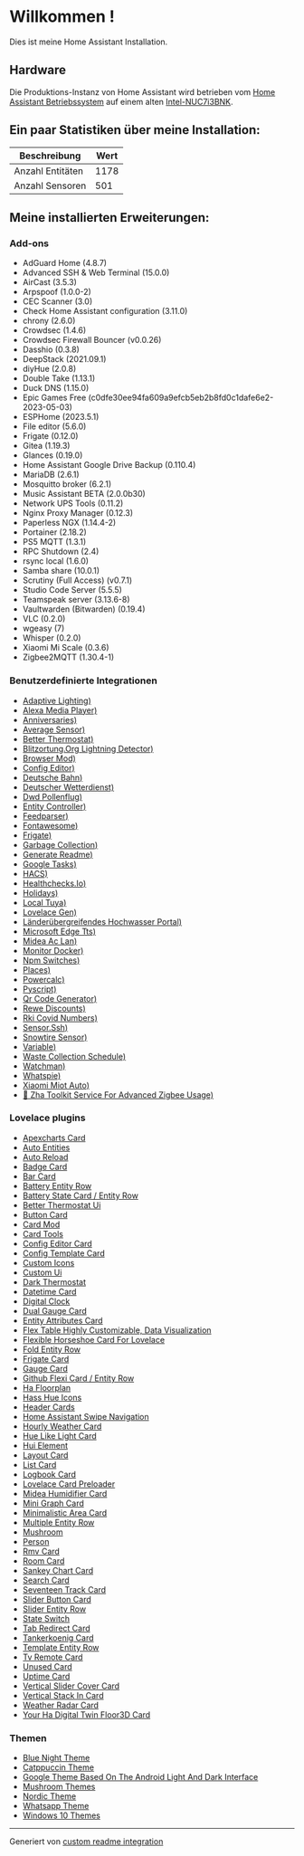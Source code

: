 # Willkommen !

Dies ist meine Home Assistant Installation.


## Hardware
Die Produktions-Instanz von Home Assistant wird betrieben vom [Home Assistant Betriebssystem](https://github.com/home-assistant/operating-system) auf einem alten [Intel-NUC7i3BNK](https://ark.intel.com/content/www/de/de/ark/products/95069/intel-nuc-kit-nuc7i3bnk.html).


## Ein paar Statistiken über meine Installation:

Beschreibung | Wert
-- | --
Anzahl Entitäten | 1178
Anzahl Sensoren | 501


## Meine installierten Erweiterungen:

### Add-ons
- AdGuard Home (4.8.7)
- Advanced SSH & Web Terminal (15.0.0)
- AirCast (3.5.3)
- Arpspoof (1.0.0-2)
- CEC Scanner (3.0)
- Check Home Assistant configuration (3.11.0)
- chrony (2.6.0)
- Crowdsec (1.4.6)
- Crowdsec Firewall Bouncer (v0.0.26)
- Dasshio (0.3.8)
- DeepStack (2021.09.1)
- diyHue (2.0.8)
- Double Take (1.13.1)
- Duck DNS (1.15.0)
- Epic Games Free (c0dfe30ee94fa609a9efcb5eb2b8fd0c1dafe6e2-2023-05-03)
- ESPHome (2023.5.1)
- File editor (5.6.0)
- Frigate (0.12.0)
- Gitea (1.19.3)
- Glances (0.19.0)
- Home Assistant Google Drive Backup (0.110.4)
- MariaDB (2.6.1)
- Mosquitto broker (6.2.1)
- Music Assistant BETA (2.0.0b30)
- Network UPS Tools (0.11.2)
- Nginx Proxy Manager (0.12.3)
- Paperless NGX (1.14.4-2)
- Portainer (2.18.2)
- PS5 MQTT (1.3.1)
- RPC Shutdown (2.4)
- rsync local (1.6.0)
- Samba share (10.0.1)
- Scrutiny (Full Access) (v0.7.1)
- Studio Code Server (5.5.5)
- Teamspeak server (3.13.6-8)
- Vaultwarden (Bitwarden) (0.19.4)
- VLC (0.2.0)
- wgeasy (7)
- Whisper (0.2.0)
- Xiaomi Mi Scale (0.3.6)
- Zigbee2MQTT (1.30.4-1)

### Benutzerdefinierte Integrationen
- [Adaptive Lighting)](https://github.com/basnijholt/adaptive-lighting)
- [Alexa Media Player)](https://github.com/custom-components/alexa_media_player)
- [Anniversaries)](https://github.com/pinkywafer/Anniversaries)
- [Average Sensor)](https://github.com/Limych/ha-average)
- [Better Thermostat)](https://github.com/KartoffelToby/better_thermostat)
- [Blitzortung.Org Lightning Detector)](https://github.com/mrk-its/homeassistant-blitzortung)
- [Browser Mod)](https://github.com/thomasloven/hass-browser_mod)
- [Config Editor)](https://github.com/htmltiger/config-editor)
- [Deutsche Bahn)](https://github.com/FaserF/ha-deutschebahn)
- [Deutscher Wetterdienst)](https://github.com/FL550/dwd_weather)
- [Dwd Pollenflug)](https://github.com/mampfes/hacs_dwd_pollenflug)
- [Entity Controller)](https://github.com/danobot/entity-controller)
- [Feedparser)](https://github.com/custom-components/feedparser)
- [Fontawesome)](https://github.com/thomasloven/hass-fontawesome)
- [Frigate)](https://github.com/blakeblackshear/frigate-hass-integration)
- [Garbage Collection)](https://github.com/bruxy70/Garbage-Collection)
- [Generate Readme)](https://github.com/custom-components/readme)
- [Google Tasks)](https://github.com/myntath/gtasks-ha)
- [HACS)](https://github.com/hacs/integration)
- [Healthchecks.Io)](https://github.com/custom-components/healthchecksio)
- [Holidays)](https://github.com/bruxy70/Holidays)
- [Local Tuya)](https://github.com/rospogrigio/localtuya)
- [Lovelace Gen)](https://github.com/thomasloven/hass-lovelace_gen)
- [Länderübergreifendes Hochwasser Portal)](https://github.com/stephan192/hochwasserportal)
- [Microsoft Edge Tts)](https://github.com/hasscc/hass-edge-tts)
- [Midea Ac Lan)](https://github.com/georgezhao2010/midea_ac_lan)
- [Monitor Docker)](https://github.com/ualex73/monitor_docker)
- [Npm Switches)](https://github.com/InTheDaylight14/nginx-proxy-manager-switches)
- [Places)](https://github.com/custom-components/places)
- [Powercalc)](https://github.com/bramstroker/homeassistant-powercalc)
- [Pyscript)](https://github.com/custom-components/pyscript)
- [Qr Code Generator)](https://github.com/DeerMaximum/QR-Code-Generator)
- [Rewe Discounts)](https://github.com/FaserF/ha-rewe)
- [Rki Covid Numbers)](https://github.com/thebino/rki_covid)
- [Sensor.Ssh)](https://github.com/custom-components/sensor.ssh)
- [Snowtire Sensor)](https://github.com/Limych/ha-snowtire)
- [Variable)](https://github.com/snarky-snark/home-assistant-variables)
- [Waste Collection Schedule)](https://github.com/mampfes/hacs_waste_collection_schedule)
- [Watchman)](https://github.com/dummylabs/thewatchman)
- [Whatspie)](https://github.com/arifwn/homeassistant-whatspie-integration)
- [Xiaomi Miot Auto)](https://github.com/al-one/hass-xiaomi-miot)
- [🧰 Zha Toolkit   Service For Advanced Zigbee Usage)](https://github.com/mdeweerd/zha-toolkit)

### Lovelace plugins
- [Apexcharts Card](https://github.com/RomRider/apexcharts-card)
- [Auto Entities](https://github.com/thomasloven/lovelace-auto-entities)
- [Auto Reload](https://github.com/ben8p/lovelace-auto-reload-card)
- [Badge Card](https://github.com/thomasloven/lovelace-badge-card)
- [Bar Card](https://github.com/custom-cards/bar-card)
- [Battery Entity Row](https://github.com/benct/lovelace-battery-entity-row)
- [Battery State Card / Entity Row](https://github.com/maxwroc/battery-state-card)
- [Better Thermostat Ui](https://github.com/KartoffelToby/better-thermostat-ui-card)
- [Button Card](https://github.com/custom-cards/button-card)
- [Card Mod](https://github.com/thomasloven/lovelace-card-mod)
- [Card Tools](https://github.com/thomasloven/lovelace-card-tools)
- [Config Editor Card](https://github.com/htmltiger/config-editor-card)
- [Config Template Card](https://github.com/iantrich/config-template-card)
- [Custom Icons](https://github.com/Mariusthvdb/custom-icons)
- [Custom Ui](https://github.com/Mariusthvdb/custom-ui)
- [Dark Thermostat](https://github.com/ciotlosm/lovelace-thermostat-dark-card)
- [Datetime Card](https://github.com/a-p-z/datetime-card)
- [Digital Clock](https://github.com/wassy92x/lovelace-digital-clock)
- [Dual Gauge Card](https://github.com/custom-cards/dual-gauge-card)
- [Entity Attributes Card](https://github.com/custom-cards/entity-attributes-card)
- [Flex Table   Highly Customizable, Data Visualization](https://github.com/custom-cards/flex-table-card)
- [Flexible Horseshoe Card For Lovelace](https://github.com/AmoebeLabs/flex-horseshoe-card)
- [Fold Entity Row](https://github.com/thomasloven/lovelace-fold-entity-row)
- [Frigate Card](https://github.com/dermotduffy/frigate-hass-card)
- [Gauge Card](https://github.com/custom-cards/gauge-card)
- [Github Flexi Card / Entity Row](https://github.com/maxwroc/github-flexi-card)
- [Ha Floorplan](https://github.com/ExperienceLovelace/ha-floorplan)
- [Hass Hue Icons](https://github.com/arallsopp/hass-hue-icons)
- [Header Cards](https://github.com/gadgetchnnel/lovelace-header-cards)
- [Home Assistant Swipe Navigation](https://github.com/zanna-37/hass-swipe-navigation)
- [Hourly Weather Card](https://github.com/decompil3d/lovelace-hourly-weather)
- [Hue Like Light Card](https://github.com/Gh61/lovelace-hue-like-light-card)
- [Hui Element](https://github.com/thomasloven/lovelace-hui-element)
- [Layout Card](https://github.com/thomasloven/lovelace-layout-card)
- [List Card](https://github.com/iantrich/list-card)
- [Logbook Card](https://github.com/royto/logbook-card)
- [Lovelace Card Preloader](https://github.com/gadgetchnnel/lovelace-card-preloader)
- [Midea Humidifier Card](https://github.com/sicknesz/midea-humidifier-card)
- [Mini Graph Card](https://github.com/kalkih/mini-graph-card)
- [Minimalistic Area Card](https://github.com/junalmeida/homeassistant-minimalistic-area-card)
- [Multiple Entity Row](https://github.com/benct/lovelace-multiple-entity-row)
- [Mushroom](https://github.com/piitaya/lovelace-mushroom)
- [Person](https://github.com/gerardag/person-entity-card)
- [Rmv Card](https://github.com/custom-cards/rmv-card)
- [Room Card](https://github.com/marcokreeft87/room-card)
- [Sankey Chart Card](https://github.com/MindFreeze/ha-sankey-chart)
- [Search Card](https://github.com/postlund/search-card)
- [Seventeen Track Card](https://github.com/KrX3D/seventeen-track-card)
- [Slider Button Card](https://github.com/custom-cards/slider-button-card)
- [Slider Entity Row](https://github.com/thomasloven/lovelace-slider-entity-row)
- [State Switch](https://github.com/thomasloven/lovelace-state-switch)
- [Tab Redirect Card](https://github.com/ben8p/lovelace-tab-redirect-card)
- [Tankerkoenig Card](https://github.com/KrX3D/tankerkoenig-card)
- [Template Entity Row](https://github.com/thomasloven/lovelace-template-entity-row)
- [Tv Remote Card](https://github.com/marrobHD/tv-card)
- [Unused Card](https://github.com/custom-cards/unused-card)
- [Uptime Card](https://github.com/dylandoamaral/uptime-card)
- [Vertical Slider Cover Card](https://github.com/konnectedvn/lovelace-vertical-slider-cover-card)
- [Vertical Stack In Card](https://github.com/ofekashery/vertical-stack-in-card)
- [Weather Radar Card](https://github.com/Makin-Things/weather-radar-card)
- [Your Ha Digital Twin Floor3D Card](https://github.com/adizanni/floor3d-card)

### Themen
- [Blue Night Theme](https://github.com/home-assistant-community-themes/blue-night)
- [Catppuccin Theme](https://github.com/catppuccin/home-assistant)
- [Google Theme   Based On The Android Light And Dark Interface](https://github.com/JuanMTech/google-theme)
- [Mushroom Themes](https://github.com/piitaya/lovelace-mushroom-themes)
- [Nordic Theme](https://github.com/coltondick/nordic-theme-main)
- [Whatsapp Theme](https://github.com/robinwittebol/whatsapp-theme)
- [Windows 10 Themes](https://github.com/mikosoft83/hass-windows10-themes)


***

Generiert von [custom readme integration](https://github.com/custom-components/readme)